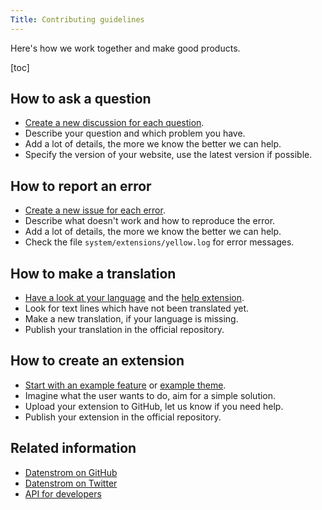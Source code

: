 ```yaml
---
Title: Contributing guidelines
---
```

Here's how we work together and make good products.

[toc]

## How to ask a question

* [Create a new discussion for each question](https://github.com/datenstrom/yellow/discussions).
* Describe your question and which problem you have.
* Add a lot of details, the more we know the better we can help.
* Specify the version of your website, use the latest version if possible.

## How to report an error

* [Create a new issue for each error](https://github.com/datenstrom/yellow/issues).
* Describe what doesn't work and how to reproduce the error.
* Add a lot of details, the more we know the better we can help.
* Check the file `system/extensions/yellow.log` for error messages.

## How to make a translation

* [Have a look at your language](https://github.com/datenstrom/yellow-extensions#languages) and the [help extension](https://github.com/datenstrom/yellow-extensions/tree/master/source/help). 
* Look for text lines which have not been translated yet. 
* Make a new translation, if your language is missing.
* Publish your translation in the official repository.

## How to create an extension

* [Start with an example feature](https://github.com/schulle4u/yellow-extension-helloworld) or [example theme](https://github.com/schulle4u/yellow-extension-basic).
* Imagine what the user wants to do, aim for a simple solution.
* Upload your extension to GitHub, let us know if you need help.
* Publish your extension in the official repository.

## Related information

* [Datenstrom on GitHub](https://github.com/datenstrom)
* [Datenstrom on Twitter](https://twitter.com/datendeveloper)
* [API for developers](api-for-developers)
